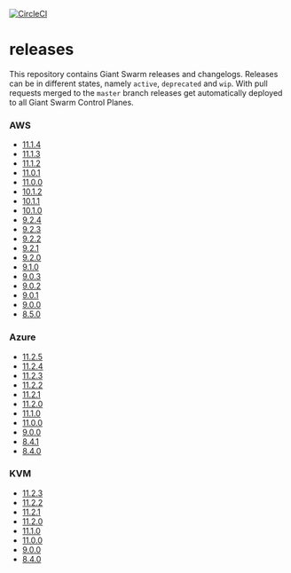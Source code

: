 [![CircleCI](https://circleci.com/gh/giantswarm/releases.svg?style=shield)](https://circleci.com/gh/giantswarm/releases)

# releases

This repository contains Giant Swarm releases and changelogs. Releases can be in
different states, namely `active`, `deprecated` and `wip`. With pull requests
merged to the `master` branch releases get automatically deployed to all Giant
Swarm Control Planes.



### AWS

- [11.1.4](https://github.com/giantswarm/releases/blob/master/release-notes/aws/v11.1.4.md)
- [11.1.3](https://github.com/giantswarm/releases/blob/master/release-notes/aws/v11.1.3.md)
- [11.1.2](https://github.com/giantswarm/releases/blob/master/release-notes/aws/v11.1.2.md)
- [11.0.1](https://github.com/giantswarm/releases/blob/master/release-notes/aws/v11.0.1.md)
- [11.0.0](https://github.com/giantswarm/releases/blob/master/release-notes/aws/v11.0.0.md)
- [10.1.2](https://github.com/giantswarm/releases/blob/master/release-notes/aws/v10.1.2.md)
- [10.1.1](https://github.com/giantswarm/releases/blob/master/release-notes/aws/v10.1.1.md)
- [10.1.0](https://github.com/giantswarm/releases/blob/master/release-notes/aws/v10.1.0.md)
- [9.2.4](https://github.com/giantswarm/releases/blob/master/release-notes/aws/v9.2.4.md)
- [9.2.3](https://github.com/giantswarm/releases/blob/master/release-notes/aws/v9.2.3.md)
- [9.2.2](https://github.com/giantswarm/releases/blob/master/release-notes/aws/v9.2.2.md)
- [9.2.1](https://github.com/giantswarm/releases/blob/master/release-notes/aws/v9.2.1.md)
- [9.2.0](https://github.com/giantswarm/releases/blob/master/release-notes/aws/v9.2.0.md)
- [9.1.0](https://github.com/giantswarm/releases/blob/master/release-notes/aws/v9.1.0.md)
- [9.0.3](https://github.com/giantswarm/releases/blob/master/release-notes/aws/v9.0.3.md)
- [9.0.2](https://github.com/giantswarm/releases/blob/master/release-notes/aws/v9.0.2.md)
- [9.0.1](https://github.com/giantswarm/releases/blob/master/release-notes/aws/v9.0.1.md)
- [9.0.0](https://github.com/giantswarm/releases/blob/master/release-notes/aws/v9.0.0.md)
- [8.5.0](https://github.com/giantswarm/releases/blob/master/release-notes/aws/v8.5.0.md)



### Azure

- [11.2.5](https://github.com/giantswarm/releases/blob/master/release-notes/azure/v11.2.5.md)
- [11.2.4](https://github.com/giantswarm/releases/blob/master/release-notes/azure/v11.2.4.md)
- [11.2.3](https://github.com/giantswarm/releases/blob/master/release-notes/azure/v11.2.3.md)
- [11.2.2](https://github.com/giantswarm/releases/blob/master/release-notes/azure/v11.2.2.md)
- [11.2.1](https://github.com/giantswarm/releases/blob/master/release-notes/azure/v11.2.1.md)
- [11.2.0](https://github.com/giantswarm/releases/blob/master/release-notes/azure/v11.2.0.md)
- [11.1.0](https://github.com/giantswarm/releases/blob/master/release-notes/azure/v11.1.0.md)
- [11.0.0](https://github.com/giantswarm/releases/blob/master/release-notes/azure/v11.0.0.md)
- [9.0.0](https://github.com/giantswarm/releases/blob/master/release-notes/azure/v9.0.0.md)
- [8.4.1](https://github.com/giantswarm/releases/blob/master/release-notes/azure/v8.4.1.md)
- [8.4.0](https://github.com/giantswarm/releases/blob/master/release-notes/azure/v8.4.0.md)



### KVM

- [11.2.3](https://github.com/giantswarm/releases/blob/master/release-notes/kvm/v11.2.3.md)
- [11.2.2](https://github.com/giantswarm/releases/blob/master/release-notes/kvm/v11.2.2.md)
- [11.2.1](https://github.com/giantswarm/releases/blob/master/release-notes/kvm/v11.2.1.md)
- [11.2.0](https://github.com/giantswarm/releases/blob/master/release-notes/kvm/v11.2.0.md)
- [11.1.0](https://github.com/giantswarm/releases/blob/master/release-notes/kvm/v11.1.0.md)
- [11.0.0](https://github.com/giantswarm/releases/blob/master/release-notes/kvm/v11.0.0.md)
- [9.0.0](https://github.com/giantswarm/releases/blob/master/release-notes/kvm/v9.0.0.md)
- [8.4.0](https://github.com/giantswarm/releases/blob/master/release-notes/kvm/v8.4.0.md)
